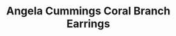 ---
title: Angela Cummings Coral Branch Earrings
description: |
  Baroque Pearls are suspended from sculpted coral elements set with Pave Diamonds in these statement drop earrings.
specs: |
  Pair of 19.5 x 16.1 x 16.1mm Baroque South Sea Cultured Pearls with 2.42 carats of White Diamonds, set in Platinum and 18K White Gold.
images:
  - image_path: /uploads/angela-cummings-for-assael-coral-branch-earrings.png
_category:
order_number: 2
categories:
  - earrings
---